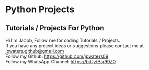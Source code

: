 # Python Projects
Tutorials / Projects For Python
---
Hi I'm Jacob,
Follow me for coding Tutorials / Projects.\
If you have any project ideas or suggestions please contact me at jpwaters.github@gmail.com \
Follow my Github: https://github.com/jpwaters09 \
Follow my WhatsApp Channel: https://bit.ly/3sr99ZO
